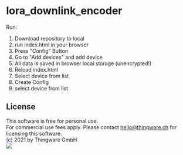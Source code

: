 # lora_downlink_encoder

Run:
1. Download repository to local
2. run index.html in your browser
3. Press "Config" Button
4. Go to "Add devices" and add device
5. All data is saved in browser local storage (unencrypted!)
6. Reload index.html
7. Select device from list
8. Create Config
9. select device from list





## License
This software is free for personal use. <br />
For commercial use fees apply. Please contact hello@thingware.ch for licensing this software.<br />
(c) 2021 by Thingware GmbH<br />
<img src="https://shopofthings.ch/wp-content/uploads/2021/04/website_2021_logo_header_v3.svg" />